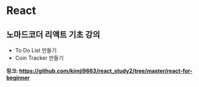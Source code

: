 # React
## 노마드코더 리액트 기초 강의
- To Do List 만들기
- Coin Tracker 만들기

**링크: https://github.com/kimji9663/react_study2/tree/master/react-for-beginner**